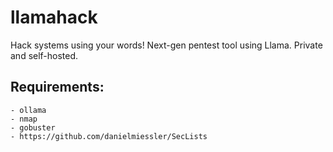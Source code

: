 # llamahack
Hack systems using your words! Next-gen pentest tool using Llama. Private and self-hosted.

## Requirements:
	- ollama
	- nmap
	- gobuster
	- https://github.com/danielmiessler/SecLists


